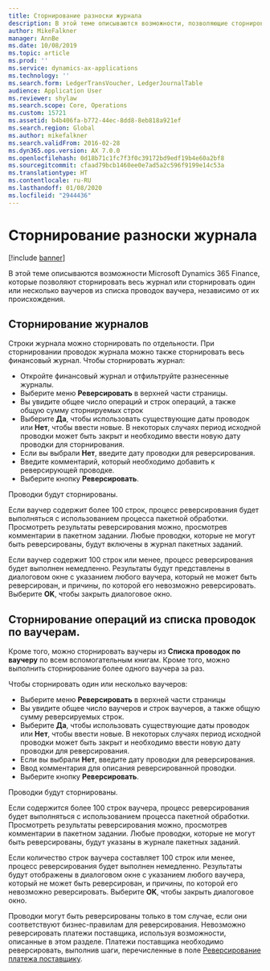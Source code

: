 ```yaml
---
title: Сторнирование разноски журнала
description: В этой теме описываются возможности, позволяющие сторнировать ваучеры из списка проводок по ваучеру или из финансовых журналов.
author: MikeFalkner
manager: AnnBe
ms.date: 10/08/2019
ms.topic: article
ms.prod: ''
ms.service: dynamics-ax-applications
ms.technology: ''
ms.search.form: LedgerTransVoucher, LedgerJournalTable
audience: Application User
ms.reviewer: shylaw
ms.search.scope: Core, Operations
ms.custom: 15721
ms.assetid: b4b406fa-b772-44ec-8dd8-8eb818a921ef
ms.search.region: Global
ms.author: mikefalkner
ms.search.validFrom: 2016-02-28
ms.dyn365.ops.version: AX 7.0.0
ms.openlocfilehash: 0d18b71c1fc7f3f0c39172bd9edf19b4e60a2bf8
ms.sourcegitcommit: cfaad79bcb1460ee0e7ad5a2c596f9199e14c53a
ms.translationtype: HT
ms.contentlocale: ru-RU
ms.lasthandoff: 01/08/2020
ms.locfileid: "2944436"
---
```

# <a name="reverse-journal-posting"></a>Сторнирование разноски журнала

[!include [banner](../includes/banner.md)]

В этой теме описываются возможности Microsoft Dynamics 365 Finance, которые позволяют сторнировать весь журнал или сторнировать один или несколько ваучеров из списка проводок ваучера, независимо от их происхождения. 

## <a name="reversing-journals"></a>Сторнирование журналов

Строки журнала можно сторнировать по отдельности. При сторнировании проводок журнала можно также сторнировать весь финансовый журнал. Чтобы сторнировать журнал: 

- Откройте финансовый журнал и отфильтруйте разнесенные журналы.
- Выберите меню **Реверсировать** в верхней части страницы.
- Вы увидите общее число операций и строк операций, а также общую сумму сторнируемых строк
- Выберите **Да**, чтобы использовать существующие даты проводок или **Нет**, чтобы ввести новые. В некоторых случаях период исходной проводки может быть закрыт и необходимо ввести новую дату проводки для сторнирования.
- Если вы выбрали **Нет**, введите дату проводки для реверсирования. 
- Введите комментарий, который необходимо добавить к реверсирующей проводке.
- Выберите кнопку **Реверсировать**.

Проводки будут сторнированы. 

Если ваучер содержит более 100 строк, процесс реверсирования будет выполняться с использованием процесса пакетной обработки. Просмотреть результаты реверсирования можно, просмотрев комментарии в пакетном задании. Любые проводки, которые не могут быть реверсированы, будут включены в журнал пакетных заданий.

Если ваучер содержит 100 строк или менее, процесс реверсирования будет выполнен немедленно. Результаты будут представлены в диалоговом окне с указанием любого ваучера, который не может быть реверсирован, и причины, по которой его невозможно реверсировать. Выберите **OK**, чтобы закрыть диалоговое окно.

## <a name="reversing-vouchers-from-the-voucher-transaction-list"></a>Сторнирование операций из списка проводок по ваучерам. 

Кроме того, можно сторнировать ваучеры из **Списка проводок по ваучеру** по всем вспомогательным книгам. Кроме того, можно выполнить сторнирование более одного ваучера за раз. 

Чтобы сторнировать один или несколько ваучеров: 

- Выберите меню **Реверсировать** в верхней части страницы
- Вы увидите общее число ваучеров и строк ваучеров, а также общую сумму реверсируемых строк.
- Выберите **Да**, чтобы использовать существующие даты проводок или **Нет**, чтобы ввести новые. В некоторых случаях период исходной проводки может быть закрыт и необходимо ввести новую дату проводки для реверсирования.
- Если вы выбрали **Нет**, введите дату проводки для реверсирования. 
- Ввод комментария для описания реверсированной проводки.
- Выберите кнопку **Реверсировать**.

Проводки будут сторнированы. 

Если содержится более 100 строк ваучера, процесс реверсирования будет выполняться с использованием процесса пакетной обработки. Просмотреть результаты реверсирования можно, просмотрев комментарии в пакетном задании. Любые проводки, которые не могут быть реверсированы, будут указаны в журнале пакетных заданий.

Если количество строк ваучера составляет 100 строк или менее, процесс реверсирования будет выполнен немедленно. Результаты будут отображены в диалоговом окне с указанием любого ваучера, который не может быть реверсирован, и причины, по которой его невозможно реверсировать. Выберите **OK**, чтобы закрыть диалоговое окно.

Проводки могут быть реверсированы только в том случае, если они соответствуют бизнес-правилам для реверсирования. Невозможно реверсировать платежи поставщика, используя возможности, описанные в этом разделе. Платежи поставщика необходимо реверсировать, выполнив шаги, перечисленные в поле [Реверсирование платежа поставщику](https://docs.microsoft.com/en-us/dynamics365/finance/accounts-payable/reverse-vendor-payment).


